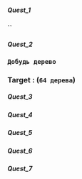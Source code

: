 ##### Quest_1
#### ``

##### Quest_2
### `Добудь дерево`
### Target : (``64 дерева``)

##### Quest_3
##### Quest_4
##### Quest_5
##### Quest_6
##### Quest_7
